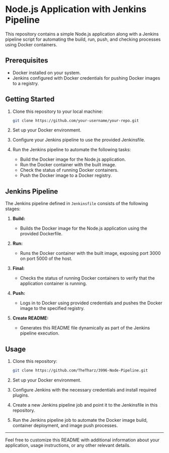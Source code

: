 # Node.js Application with Jenkins Pipeline

This repository contains a simple Node.js application along with a Jenkins pipeline script for automating the build, run, push, and checking processes using Docker containers.

## Prerequisites

- Docker installed on your system.
- Jenkins configured with Docker credentials for pushing Docker images to a registry.

## Getting Started

1. Clone this repository to your local machine:

   ```bash
   git clone https://github.com/your-username/your-repo.git
   ```

2. Set up your Docker environment.

3. Configure your Jenkins pipeline to use the provided Jenkinsfile.

4. Run the Jenkins pipeline to automate the following tasks:
   - Build the Docker image for the Node.js application.
   - Run the Docker container with the built image.
   - Check the status of running Docker containers.
   - Push the Docker image to a Docker registry.

## Jenkins Pipeline

The Jenkins pipeline defined in `Jenkinsfile` consists of the following stages:

1. **Build:**
   - Builds the Docker image for the Node.js application using the provided Dockerfile.

2. **Run:**
   - Runs the Docker container with the built image, exposing port 3000 on port 5000 of the host.

3. **Final:**
   - Checks the status of running Docker containers to verify that the application container is running.

4. **Push:**
   - Logs in to Docker using provided credentials and pushes the Docker image to the specified registry.

5. **Create README:**
   - Generates this README file dynamically as part of the Jenkins pipeline execution.

## Usage

1. Clone this repository:

   ```bash
   git clone https://github.com/TheTharz/3996-Node-Pipeline.git
   ```

2. Set up your Docker environment.

3. Configure Jenkins with the necessary credentials and install required plugins.

4. Create a new Jenkins pipeline job and point it to the Jenkinsfile in this repository.

5. Run the Jenkins pipeline job to automate the Docker image build, container deployment, and image push processes.

---

Feel free to customize this README with additional information about your application, usage instructions, or any other relevant details.
